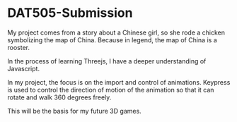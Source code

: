 # DAT505-Submission
My project comes from a story about a Chinese girl, so she rode a chicken symbolizing the map of China.
Because in legend, the map of China is a rooster.

In the process of learning Threejs, I have a deeper understanding of Javascript.

In my project, the focus is on the import and control of animations.
Keypress is used to control the direction of motion of the animation so that it can rotate and walk 360 degrees freely.

This will be the basis for my future 3D games.
